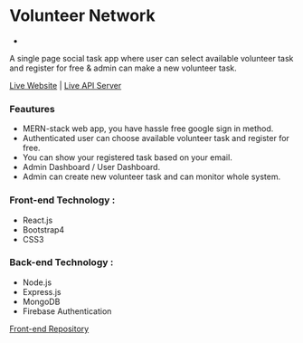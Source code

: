 # Volunteer Network
-

A single page social task app where user can select available volunteer task and register for free & admin can make a new volunteer task.

[Live Website](https://volunteer-net.web.app/) | [Live API Server](https://volunteer-network-as.herokuapp.com/)

### Feautures
*	MERN-stack web app, you have hassle free google sign in method. 
*	Authenticated user can choose available volunteer task and register for free. 
*	You can show your registered task based on your email.
*	Admin Dashboard / User Dashboard. 
*	Admin can create new volunteer task and can monitor whole system.

### Front-end Technology :
* React.js
* Bootstrap4
* CSS3

### Back-end Technology :
* Node.js 
* Express.js
* MongoDB
* Firebase Authentication

[Front-end Repository](https://github.com/anik1612/volunteer-network-front-end)
